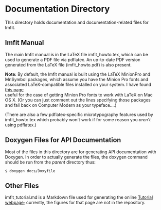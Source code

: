# Documentation Directory

This directory holds documentation and documentation-related files for Imfit.

## Imfit Manual

The main Imfit manual is in the LaTeX file imfit\_howto.tex, which can
be used to generate a PDF file via pdflatex. An
up-to-date PDF version generated from the LaTeX file (imfit\_howto.pdf)
is also present.

**Note:** By default, the Imfit manual is built using the LaTeX
MinionPro and MnSymbol packages, which assume you have the Minion Pro
fonts and associated LaTeX-compatible files installed on your system. I have found
[this page](http://kieranhealy.org/blog/archives/2012/11/10/installing-minion-pro/)  
useful for the case of getting Minion Pro fonts to work with LaTeX on Mac OS X.
(Or you can just comment out the lines specifying those packages and fall back on
Computer Modern as your typeface....)

(There are also a few pdflatex-specific microtypography features used by
imfit_howto.tex which probably won't work if for some reason you *aren't* using
pdflatex.)

## Doxygen Files for API Documentation

Most of the files in this directory are for generating API documentation with Doxygen.
In order to actually generate the files, the doxygen command should be run from the
*parent* directory thus:

`$ doxygen docs/Doxyfile`

## Other Files
imfit_tutorial.md is a Markdown file used for generating the online [Tutorial webpage](http://www.mpe.mpg.de/~erwin/code/imfit/markdown/index.html);
currently, the figures for that page are not in the repository.
